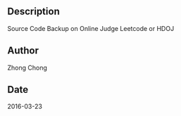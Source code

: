 ## Description
Source Code Backup on Online Judge Leetcode or HDOJ

## Author
Zhong Chong

## Date
2016-03-23
